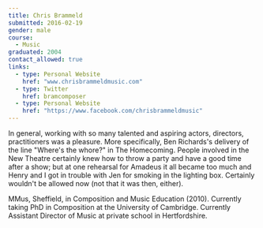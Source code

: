 ```yaml
---
title: Chris Brammeld
submitted: 2016-02-19
gender: male
course:
  - Music
graduated: 2004
contact_allowed: true
links:
  - type: Personal Website
    href: "www.chrisbrammeldmusic.com"
  - type: Twitter
    href: bramcomposer
  - type: Personal Website
    href: "https://www.facebook.com/chrisbrammeldmusic"   
---
```


In general, working with so many talented and aspiring actors, directors, practitioners was a pleasure. More specifically, Ben Richards's delivery of the line "Where's the whore?" in The Homecoming. People involved in the New Theatre certainly knew how to throw a party and have a good time after a show; but at one rehearsal for Amadeus it all became too much and Henry and I got in trouble with Jen for smoking in the lighting box. Certainly wouldn't be allowed now (not that it was then, either).


MMus, Sheffield, in Composition and Music Education (2010). Currently taking PhD in Composition at the University of Cambridge. Currently Assistant Director of Music at private school in Hertfordshire.

